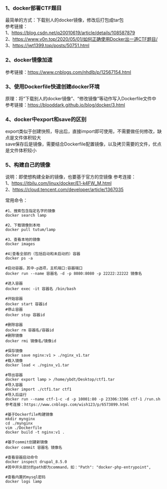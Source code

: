 ### 1、docker部署CTF题目
最简单的方式：下载别人的docker镜像，修改后打包成tar包  
参考链接：  
1、https://blog.csdn.net/q20010619/article/details/108587879  
2、https://www.v0n.top/2020/05/01/如何正确使用Docker出一道CTF题目/  
3、https://jwt1399.top/posts/50751.html  

### 2、docker镜像加速
参考链接：https://www.cnblogs.com/nhdlb/p/12567154.html  

### 3、使用Dockerfile快速创建docker环境
原理：将“下载别人的docker镜像”、“修改镜像”等动作写入Dockerfile文件中  
参考链接：https://blooddark.github.io/blog/docker/3.html  

### 4、docker中export和save的区别
export类似于创建快照，导出后，直接import即可使用，不需要做任何修改，缺点是文件体积较大  
save保存后是镜像，需要结合Dockerfile配置镜像，以及拷贝需要的文件，优点是文件体积较小  

### 5、构建自己的镜像
说明：即使想构建全新的镜像，也要基于官方的空镜像
参考连接：  
1、https://itbilu.com/linux/docker/E1-k4FW_M.html  
2、https://cloud.tencent.com/developer/article/1367035  

常用命令：
```
#1、搜索包含指定名字的镜像
docker search lamp

#2、下载镜像到本地
docker pull tutum/lamp

#3、查看本地的镜像
docker images

#4|查看全部的（包括启动和未启动的）容器
docker ps -a

#启动容器，其中-p选项，主机端口:容器端口
docker run --name 容器名 -d -p 8080:8080 -p 22222:22222 镜像名

#进入容器
docker exec -it 容器名 /bin/bash

#开始容器
docker start 容器id
#停止容器
docker stop 容器id

#删除容器
docker rm 容器名/容器id
#删除镜像
docker rmi 镜像名/镜像id

#保存镜像
docker save nginx:v1 > ./nginx_v1.tar
#载入镜像
docker load < ./nginx_v1.tar

#导出容器
docker export lamp > /home/ybdt/Desktop/ctf1.tar
#导入容器
docker import ./ctf1.tar ctf1
#导入后运行
docker run --name ctf-1-c -d -p 10001:80 -p 23306:3306 ctf-1 /run.sh
参考连接：https://www.cnblogs.com/wish123/p/6573899.html

#基于Dockerfile构建镜像
mkdir mynginx
cd ./mynginx
vim ./Dockerfile
docker build -t nginx:v1 .

#基于commit创建新镜像
docker commit 容器名 镜像名

#查看容器启动命令
docker inspect drupal_8.5.0
#其中开头部分的path即为command，如："Path": "docker-php-entrypoint",

#查看内置的mysql密码
docker logs lamp
```
